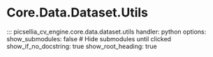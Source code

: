 # Core.Data.Dataset.Utils

::: picsellia_cv_engine.core.data.dataset.utils
    handler: python
    options:
        show_submodules: false  # Hide submodules until clicked
        show_if_no_docstring: true
        show_root_heading: true
